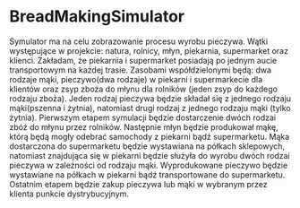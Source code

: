 # BreadMakingSimulator

Symulator ma na celu zobrazowanie procesu wyrobu pieczywa. Wątki występujące w projekcie: natura, rolnicy, młyn, piekarnia, supermarket oraz klienci. Zakładam, że piekarnia i supermarket posiadają po jednym aucie transportowym na każdej trasie. Zasobami współdzielonymi będą: dwa rodzaje mąki, pieczywo(dwa rodzaje) w piekarni i supermarkecie dla klientów oraz zsyp zboża do młynu dla rolników (jeden zsyp do każdego rodzaju zboża). Jeden rodzaj pieczywa będzie składał się z jednego rodzaju mąki(pszenna i żytnia), natomiast drugi rodzaj z jednego rodzaju mąki (tylko żytnia). Pierwszym etapem symulacji będzie dostarczenie dwóch rodzai zbóż do młynu przez rolników. Następnie młyn będzie produkował mąkę, którą będą mogły odebrać samochody z piekarni bądź supermarketu. Mąka dostarczona do supermarketu będzie wystawiana na półkach sklepowych, natomiast znajdująca się w piekarni będzie służyła do wyrobu dwóch rodzai pieczywa w zależności od rodzaju mąki. Wyprodukowane pieczywo będzie wystawiane na półkach w piekarni bądź transportowane do supermarketu. Ostatnim etapem będzie zakup pieczywa lub mąki w wybranym przez klienta punkcie dystrybucyjnym.
